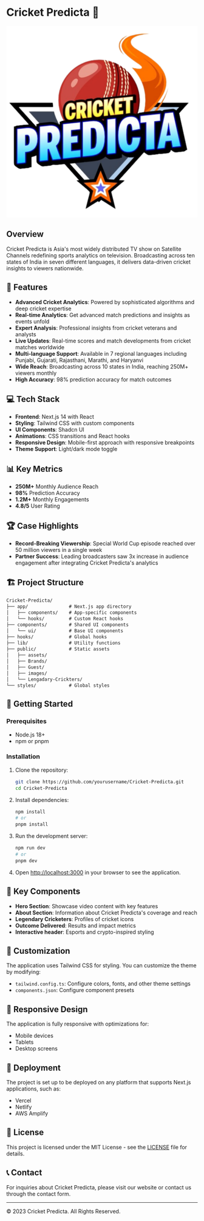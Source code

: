# Cricket Predicta 🏏

![Cricket Predicta Logo](/public/images/logo.png)

## Overview

Cricket Predicta is Asia's most widely distributed TV show on Satellite Channels redefining sports analytics on television. Broadcasting across ten states of India in seven different languages, it delivers data-driven cricket insights to viewers nationwide.

## 🚀 Features

- **Advanced Cricket Analytics**: Powered by sophisticated algorithms and deep cricket expertise
- **Real-time Analytics**: Get advanced match predictions and insights as events unfold
- **Expert Analysis**: Professional insights from cricket veterans and analysts
- **Live Updates**: Real-time scores and match developments from cricket matches worldwide
- **Multi-language Support**: Available in 7 regional languages including Punjabi, Gujarati, Rajasthani, Marathi, and Haryanvi
- **Wide Reach**: Broadcasting across 10 states in India, reaching 250M+ viewers monthly
- **High Accuracy**: 98% prediction accuracy for match outcomes

## 💻 Tech Stack

- **Frontend**: Next.js 14 with React
- **Styling**: Tailwind CSS with custom components
- **UI Components**: Shadcn UI
- **Animations**: CSS transitions and React hooks
- **Responsive Design**: Mobile-first approach with responsive breakpoints
- **Theme Support**: Light/dark mode toggle

## 📊 Key Metrics

- **250M+** Monthly Audience Reach
- **98%** Prediction Accuracy
- **1.2M+** Monthly Engagements
- **4.8/5** User Rating

## 🏆 Case Highlights

- **Record-Breaking Viewership**: Special World Cup episode reached over 50 million viewers in a single week
- **Partner Success**: Leading broadcasters saw 3x increase in audience engagement after integrating Cricket Predicta's analytics

## 🏗️ Project Structure

```
Cricket-Predicta/
├── app/               # Next.js app directory
│   ├── components/    # App-specific components
│   └── hooks/         # Custom React hooks
├── components/        # Shared UI components
│   └── ui/            # Base UI components
├── hooks/             # Global hooks
├── lib/               # Utility functions
├── public/            # Static assets
│   ├── assets/
│   ├── Brands/
│   ├── Guest/
│   ├── images/
│   └── Lengadary-Crickters/
└── styles/            # Global styles
```

## 🚀 Getting Started

### Prerequisites

- Node.js 18+ 
- npm or pnpm

### Installation

1. Clone the repository:
   ```bash
   git clone https://github.com/yourusername/Cricket-Predicta.git
   cd Cricket-Predicta
   ```

2. Install dependencies:
   ```bash
   npm install
   # or
   pnpm install
   ```

3. Run the development server:
   ```bash
   npm run dev
   # or
   pnpm dev
   ```

4. Open [http://localhost:3000](http://localhost:3000) in your browser to see the application.

## 🧩 Key Components

- **Hero Section**: Showcase video content with key features
- **About Section**: Information about Cricket Predicta's coverage and reach
- **Legendary Cricketers**: Profiles of cricket icons
- **Outcome Delivered**: Results and impact metrics
- **Interactive header**: Esports and crypto-inspired styling

## 🎨 Customization

The application uses Tailwind CSS for styling. You can customize the theme by modifying:

- `tailwind.config.ts`: Configure colors, fonts, and other theme settings
- `components.json`: Configure component presets

## 📱 Responsive Design

The application is fully responsive with optimizations for:
- Mobile devices
- Tablets
- Desktop screens

## 🔄 Deployment

The project is set up to be deployed on any platform that supports Next.js applications, such as:
- Vercel
- Netlify
- AWS Amplify

## 📄 License

This project is licensed under the MIT License - see the [LICENSE](LICENSE) file for details.

## 📞 Contact

For inquiries about Cricket Predicta, please visit our website or contact us through the contact form.

---

© 2023 Cricket Predicta. All Rights Reserved. 